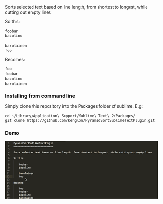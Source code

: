 Sorts selected text based on line length, from shortest to longest, while cutting out empty lines

So this:

    foobar
    bazolino
    
    barolainen
    foo

Becomes:
    
    foo
    foobar
    bazolino
    barolainen

### Installing from command line

Simply clone this repository into the Packages folder of sublime. E.g:
    
    cd ~/Library/Application\ Support/Sublime\ Text\ 2/Packages/
    git clone https://github.com/kenglxn/PyramidSortSublimeTextPlugin.git

### Demo

![Demo](https://github.com/kenglxn/PyramidSortSublimeTextPlugin/raw/master/demo.gif)
